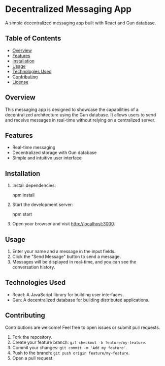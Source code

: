 


# Decentralized Messaging App

A simple decentralized messaging app built with React and Gun database.

## Table of Contents

- [Overview](#overview)
- [Features](#features)
- [Installation](#installation)
- [Usage](#usage)
- [Technologies Used](#technologies-used)
- [Contributing](#contributing)
- [License](#license)

## Overview

This messaging app is designed to showcase the capabilities of a decentralized architecture using the Gun database. It allows users to send and receive messages in real-time without relying on a centralized server.

## Features

- Real-time messaging
- Decentralized storage with Gun database
- Simple and intuitive user interface

## Installation

1. Install dependencies:

   npm install


2. Start the development server:

   npm start


3. Open your browser and visit [http://localhost:3000](http://localhost:3000).

## Usage

1. Enter your name and a message in the input fields.
2. Click the "Send Message" button to send a message.
3. Messages will be displayed in real-time, and you can see the conversation history.

## Technologies Used

- React: A JavaScript library for building user interfaces.
- Gun: A decentralized database for building distributed applications.

## Contributing

Contributions are welcome! Feel free to open issues or submit pull requests.

1. Fork the repository.
2. Create your feature branch: `git checkout -b feature/my-feature`.
3. Commit your changes: `git commit -m 'Add my feature'`.
4. Push to the branch: `git push origin feature/my-feature`.
5. Open a pull request.

